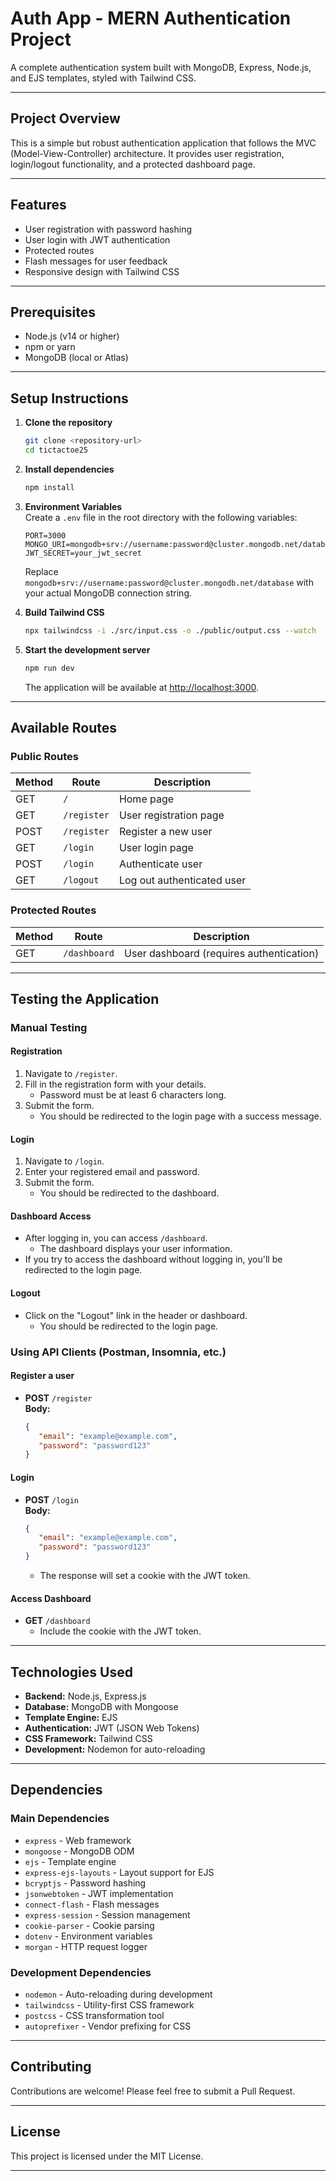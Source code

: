 # Auth App - MERN Authentication Project

A complete authentication system built with MongoDB, Express, Node.js, and EJS templates, styled with Tailwind CSS.

---

## Project Overview

This is a simple but robust authentication application that follows the MVC (Model-View-Controller) architecture. It provides user registration, login/logout functionality, and a protected dashboard page.

---

## Features

- User registration with password hashing
- User login with JWT authentication
- Protected routes
- Flash messages for user feedback
- Responsive design with Tailwind CSS

---
## Prerequisites

- Node.js (v14 or higher)
- npm or yarn
- MongoDB (local or Atlas)

---

## Setup Instructions

1. **Clone the repository**  
    ```bash
    git clone <repository-url>
    cd tictactoe25
    ```

2. **Install dependencies**  
    ```bash
    npm install
    ```

3. **Environment Variables**  
    Create a `.env` file in the root directory with the following variables:  
    ```
    PORT=3000
    MONGO_URI=mongodb+srv://username:password@cluster.mongodb.net/database
    JWT_SECRET=your_jwt_secret
    ```

    Replace `mongodb+srv://username:password@cluster.mongodb.net/database` with your actual MongoDB connection string.

4. **Build Tailwind CSS**  
    ```bash
    npx tailwindcss -i ./src/input.css -o ./public/output.css --watch
    ```

5. **Start the development server**  
    ```bash
    npm run dev
    ```

    The application will be available at [http://localhost:3000](http://localhost:3000).

---

## Available Routes

### Public Routes

| Method | Route      | Description               |
|--------|------------|---------------------------|
| GET    | `/`        | Home page                |
| GET    | `/register`| User registration page   |
| POST   | `/register`| Register a new user      |
| GET    | `/login`   | User login page          |
| POST   | `/login`   | Authenticate user        |
| GET    | `/logout`  | Log out authenticated user|

### Protected Routes

| Method | Route       | Description                     |
|--------|-------------|---------------------------------|
| GET    | `/dashboard`| User dashboard (requires authentication) |

---

## Testing the Application

### Manual Testing

#### Registration
1. Navigate to `/register`.
2. Fill in the registration form with your details.  
    - Password must be at least 6 characters long.
3. Submit the form.  
    - You should be redirected to the login page with a success message.

#### Login
1. Navigate to `/login`.
2. Enter your registered email and password.
3. Submit the form.  
    - You should be redirected to the dashboard.

#### Dashboard Access
- After logging in, you can access `/dashboard`.  
  - The dashboard displays your user information.
- If you try to access the dashboard without logging in, you'll be redirected to the login page.

#### Logout
- Click on the "Logout" link in the header or dashboard.  
  - You should be redirected to the login page.

### Using API Clients (Postman, Insomnia, etc.)

#### Register a user
- **POST** `/register`  
  **Body:**  
  ```json
  {
     "email": "example@example.com",
     "password": "password123"
  }
  ```

#### Login
- **POST** `/login`  
  **Body:**  
  ```json
  {
     "email": "example@example.com",
     "password": "password123"
  }
  ```
  - The response will set a cookie with the JWT token.

#### Access Dashboard
- **GET** `/dashboard`  
  - Include the cookie with the JWT token.

---

## Technologies Used

- **Backend:** Node.js, Express.js
- **Database:** MongoDB with Mongoose
- **Template Engine:** EJS
- **Authentication:** JWT (JSON Web Tokens)
- **CSS Framework:** Tailwind CSS
- **Development:** Nodemon for auto-reloading

---

## Dependencies

### Main Dependencies
- `express` - Web framework
- `mongoose` - MongoDB ODM
- `ejs` - Template engine
- `express-ejs-layouts` - Layout support for EJS
- `bcryptjs` - Password hashing
- `jsonwebtoken` - JWT implementation
- `connect-flash` - Flash messages
- `express-session` - Session management
- `cookie-parser` - Cookie parsing
- `dotenv` - Environment variables
- `morgan` - HTTP request logger

### Development Dependencies
- `nodemon` - Auto-reloading during development
- `tailwindcss` - Utility-first CSS framework
- `postcss` - CSS transformation tool
- `autoprefixer` - Vendor prefixing for CSS

---

## Contributing

Contributions are welcome! Please feel free to submit a Pull Request.

---

## License

This project is licensed under the MIT License.

---
